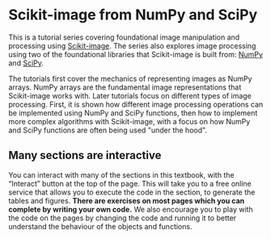 # Scikit-image from NumPy and SciPy

This is a tutorial series covering foundational image manipulation and processing using [Scikit-image](https://scikit-image.org). The series also explores image processing using two of the foundational libraries that Scikit-image is built from: [NumPy](https://numpy.org) and [SciPy](https://scipy.org). 

The tutorials first cover the mechanics of representing images as NumPy arrays. NumPy arrays are the fundamental image representations that Scikit-image works with. Later tutorials focus on different types of image processing. First, it is shown how different image processing operations can be implemented using NumPy and SciPy functions, then how to implement more complex algorithms with Scikit-image, with a focus on how NumPy and SciPy functions are often being used "under the hood".

## Many sections are interactive

You can interact with many of the sections in this textbook, with the “Interact” button at the top of the page. This will take you to a free online service that allows you to execute the code in the section, to generate the tables and figures. **There are exercises on most pages which you can complete by writing your own code.** We also encourage you to play with the code on the pages by changing the code and running it to better understand the behaviour of the objects and functions.